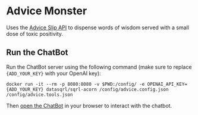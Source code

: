 # Advice Monster

Uses the [Advice Slip API](https://api.adviceslip.com/) to dispense words of wisdom served with a small dose of toxic positivity.

## Run the ChatBot

Run the ChatBot server using the following command (make sure to replace `{ADD_YOUR_KEY}` with your OpenAI key):
```
docker run -it --rm -p 8080:8080 -v $PWD:/config/ -e OPENAI_API_KEY={ADD_YOUR_KEY} datasqrl/sqrl-acorn /config/advice.config.json /config/advice.tools.json
```

Then [open the ChatBot](http://localhost:8080/?login=false) in your browser to interact with the chatbot.